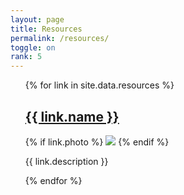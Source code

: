 ```yaml
---
layout: page
title: Resources
permalink: /resources/
toggle: on
rank: 5
---
```



<div class="link-wrapper">
    <ul class="link-list">
    <!-- Resources -->
    {% for link in site.data.resources %}
       <a href="{{ link.url }}"><h2>{{ link.name }}</h2></a>
       {% if link.photo %}
          <img class="float-left resources-photo" src="{{ link.photo | prepend: site.images_dir | prepend: site.baseurl }}">
       {% endif %}
       <p>{{ link.description }}</p>
    {% endfor %}
    </ul>
</div>
